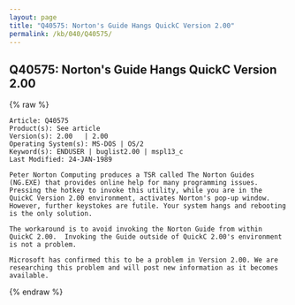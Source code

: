 ```yaml
---
layout: page
title: "Q40575: Norton's Guide Hangs QuickC Version 2.00"
permalink: /kb/040/Q40575/
---
```


## Q40575: Norton's Guide Hangs QuickC Version 2.00

{% raw %}

	Article: Q40575
	Product(s): See article
	Version(s): 2.00   | 2.00
	Operating System(s): MS-DOS | OS/2
	Keyword(s): ENDUSER | buglist2.00 | mspl13_c
	Last Modified: 24-JAN-1989
	
	Peter Norton Computing produces a TSR called The Norton Guides
	(NG.EXE) that provides online help for many programming issues.
	Pressing the hotkey to invoke this utility, while you are in the
	QuickC Version 2.00 environment, activates Norton's pop-up window.
	However, further keystokes are futile. Your system hangs and rebooting
	is the only solution.
	
	The workaround is to avoid invoking the Norton Guide from within
	QuickC 2.00.  Invoking the Guide outside of QuickC 2.00's environment
	is not a problem.
	
	Microsoft has confirmed this to be a problem in Version 2.00. We are
	researching this problem and will post new information as it becomes
	available.

{% endraw %}
